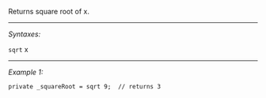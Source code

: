 Returns square root of x.


---
*Syntaxes:*

`sqrt` x

---
*Example 1:*

```sqf
private _squareRoot = sqrt 9;  // returns 3
```